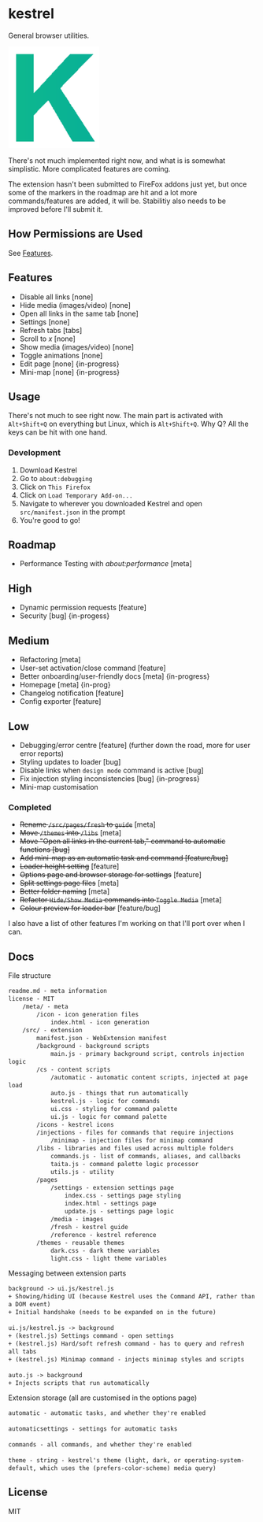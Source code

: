 # kestrel

General browser utilities.

![Kestrel's Icon](https://raw.githubusercontent.com/EthanJustice/kestrel/master/src/icons/icon.png)

There's not much implemented right now, and what is is somewhat simplistic.  More complicated features are coming.

The extension hasn't been submitted to FireFox addons just yet, but once some of the markers in the roadmap are hit and a lot more commands/features are added, it will be.  Stabilitiy also needs to be improved before I'll submit it.

## How Permissions are Used

See [Features](#features).

## Features

+ Disable all links [none]
+ Hide media (images/video) [none]
+ Open all links in the same tab [none]
+ Settings [none]
+ Refresh tabs [tabs]
+ Scroll to *x* [none]
+ Show media (images/video) [none]
+ Toggle animations [none]
+ Edit page [none] {in-progress}
+ Mini-map [none] {in-progress}

## Usage

There's not much to see right now.  The main part is activated with `Alt+Shift+Q` on everything but Linux, which is `Alt+Shift+Q`.  Why Q?  All the keys can be hit with one hand.

### Development

1. Download Kestrel
2. Go to `about:debugging`
3. Click on `This Firefox`
4. Click on `Load Temporary Add-on...`
5. Navigate to wherever you downloaded Kestrel and open `src/manifest.json` in the prompt
6. You're good to go!

## Roadmap

+ Performance Testing with *about:performance* [meta]

## High

+ Dynamic permission requests [feature]
+ Security [bug] {in-progess}

## Medium

+ Refactoring [meta]
+ User-set activation/close command [feature]
+ Better onboarding/user-friendly docs [meta] {in-progress}
+ Homepage [meta] {in-prog}
+ Changelog notification [feature]
+ Config exporter [feature]

## Low

+ Debugging/error centre [feature] (further down the road, more for user error reports)
+ Styling updates to loader [bug]
+ Disable links when `design mode` command is active [bug]
+ Fix injection styling inconsistencies [bug] {in-progress}
+ Mini-map customisation

### Completed

+ ~~Rename `/src/pages/fresh` to `guide`~~ [meta]
+ ~~Move `/themes` into `/libs`~~ [meta]
+ ~~Move "Open all links in the current tab," command to automatic functions [bug]~~
+ ~~Add mini-map as an automatic task and command [feature/bug]~~
+ ~~Loader height setting~~ [feature]
+ ~~Options page and browser storage for settings~~ [feature]
+ ~~Split settings page files~~ [meta]
+ ~~Better folder naming~~ [meta]
+ ~~Refactor `Hide/Show Media` commands into `Toggle Media`~~ [meta]
+ ~~Colour preview for loader bar~~ [feature/bug]

I also have a list of other features I'm working on that I'll port over when I can.

## Docs

File structure

```plaintext
readme.md - meta information
license - MIT
    /meta/ - meta
        /icon - icon generation files
            index.html - icon generation
    /src/ - extension
        manifest.json - WebExtension manifest
        /background - background scripts
            main.js - primary background script, controls injection logic
        /cs - content scripts
            /automatic - automatic content scripts, injected at page load
            auto.js - things that run automatically
            kestrel.js - logic for commands
            ui.css - styling for command palette
            ui.js - logic for command palette
        /icons - kestrel icons
        /injections - files for commands that require injections
            /minimap - injection files for minimap command
        /libs - libraries and files used across multiple folders
            commands.js - list of commands, aliases, and callbacks
            taita.js - command palette logic processor
            utils.js - utility
        /pages
            /settings - extension settings page
                index.css - settings page styling
                index.html - settings page
                update.js - settings page logic
            /media - images
            /fresh - kestrel guide
            /reference - kestrel reference
        /themes - reusable themes
            dark.css - dark theme variables
            light.css - light theme variables
```

Messaging between extension parts

```plaintext
background -> ui.js/kestrel.js
+ Showing/hiding UI (because Kestrel uses the Command API, rather than a DOM event)
+ Initial handshake (needs to be expanded on in the future)

ui.js/kestrel.js -> background
+ (kestrel.js) Settings command - open settings
+ (kestrel.js) Hard/soft refresh command - has to query and refresh all tabs
+ (kestrel.js) Minimap command - injects minimap styles and scripts

auto.js -> background
+ Injects scripts that run automatically
```

Extension storage (all are customised in the options page)

```plaintext
automatic - automatic tasks, and whether they're enabled

automaticsettings - settings for automatic tasks

commands - all commands, and whether they're enabled

theme - string - kestrel's theme (light, dark, or operating-system-default, which uses the (prefers-color-scheme) media query)
```

## License

MIT
